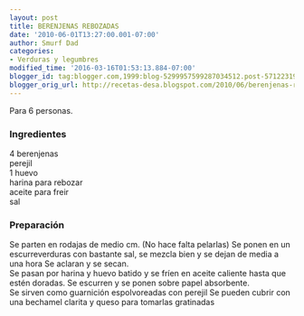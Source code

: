 ```yaml
---
layout: post
title: BERENJENAS REBOZADAS
date: '2010-06-01T13:27:00.001-07:00'
author: Smurf Dad
categories:
- Verduras y legumbres
modified_time: '2016-03-16T01:53:13.884-07:00'
blogger_id: tag:blogger.com,1999:blog-5299957599287034512.post-5712231913098934713
blogger_orig_url: http://recetas-desa.blogspot.com/2010/06/berenjenas-rebozadas.html
---
```


Para 6 personas.<br /><h3>Ingredientes</h3>4 berenjenas<br />perejil<br />1 huevo<br />harina para rebozar<br />aceite para freir<br />sal<br /><h3>Preparación</h3>Se parten en rodajas de medio cm. (No hace falta pelarlas) Se ponen en un escurreverduras con bastante sal, se mezcla bien y se dejan de media a una hora Se aclaran y se secan.<br />Se pasan por harina y huevo batido y se fríen en aceite caliente hasta que estén doradas. Se escurren y se ponen sobre papel absorbente.<br />Se sirven como guarnición espolvoreadas con perejil Se pueden cubrir con una bechamel clarita y queso para tomarlas gratinadas
